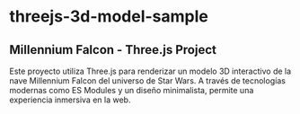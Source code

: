 # threejs-3d-model-sample
## Millennium Falcon - Three.js Project
Este proyecto utiliza Three.js para renderizar un modelo 3D interactivo de la nave Millennium Falcon del universo de Star Wars. A través de tecnologías modernas como ES Modules y un diseño minimalista, permite una experiencia inmersiva en la web.
